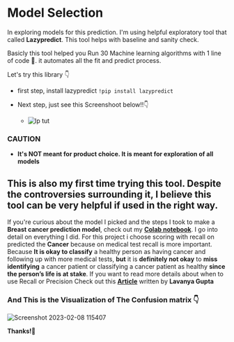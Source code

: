# Model Selection
In exploring models for this prediction. I'm using helpful exploratory tool that called **Lazypredict**. This tool helps with baseline and sanity check.

Basicly this tool helped you Run 30 Machine learning algorithms with 1 line of code :rocket:. it automates all the fit and predict process.

Let's try this library :point_down: 
- first step, install lazypredict `!pip install lazypredict`

- Next step, just see this Screenshoot below!!:point_down:
    - ![lp tut](https://user-images.githubusercontent.com/112558588/212098275-af3acba8-1462-42e6-8047-bc5ac6467e3d.png)


### CAUTION 
- **It's NOT meant for product choice. It is meant for exploration of all models**

## This is also my first time trying this tool. Despite the controversies surrounding it, I believe this tool can be very helpful if used in the right way.  

If you're curious about the model I picked and the steps I took to make a <b>Breast cancer prediction model</b>, check out my <b>[Colab notebook](https://github.com/Nataalfa/Model-For-Breast-Cancer-Prediction/blob/main/Breast_cancer_prediction_model.ipynb)</b>. I go into detail on everything I did. For this project i choose scoring with recall on predicted the **Cancer** because on medical test recall is more important.
Because **It is okay to classify** a healthy person as having cancer and following up with more medical tests, 
**but** it is **definitely not okay** to **miss identifying** a cancer patient or classifying a cancer patient as healthy **since the person’s life is at stake**.
If you want to read more details about when to use Recall or Precision 
Check out this <b>[Article](https://medium.com/analytics-vidhya/precision-recall-tradeoff-for-real-world-use-cases-c6de4fabbcd0)</b> written by **Lavanya Gupta**

### And This is the Visualization of The Confusion matrix :point_down:
![Screenshot 2023-02-08 115407](https://user-images.githubusercontent.com/112558588/217437358-3f7a3fd2-7f4d-4be5-ac9d-95a42814b7d2.png)

**Thanks!:grimacing:**
